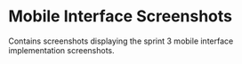 # Mobile Interface Screenshots

Contains screenshots displaying the sprint 3 mobile interface implementation screenshots.
